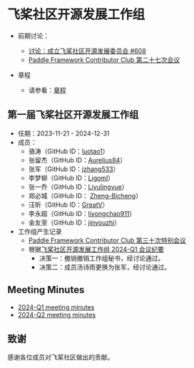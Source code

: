 # 飞桨社区开源发展工作组

- 前期讨论：
    - [讨论：成立飞桨社区开源发展委员会 #608](https://github.com/PaddlePaddle/community/issues/608)
    - [Paddle Framework Contributor Club 第二十七次会议](https://github.com/PaddlePaddle/community/blob/master/pfcc/meetings/2023/2023-08-31-meeting-agenda.md)

- 章程
    - 请参看：[章程](./pposdwg_charter.md)

## 第一届飞桨社区开源发展工作组

- 任期：2023-11-21 - 2024-12-31
- 成员：
  - 骆涛（GitHub ID：[luotao1](https://github.com/luotao1)）
  - 张留杰（GitHub ID：[Aurelius84](https://github.com/Aurelius84)）
  - 张军（GitHub ID：[jzhang533](https://github.com/jzhang533)）
  - 李梦柳（GitHub ID：[Ligoml](https://github.com/Ligoml)）
  - 张一乔（GitHub ID：[Liyulingyue](https://github.com/Liyulingyue)）
  - 郑必城（GitHub ID： [Zheng-Bicheng](https://github.com/Zheng-Bicheng)）
  - 汪昕（GitHub ID：[GreatV](https://github.com/GreatV)）
  - 李永超（GitHub ID：[liyongchao911](https://github.com/liyongchao911)）
  - 金友至（GitHub ID：[jinyouzhi](https://github.com/jinyouzhi)）
- 工作组产生记录
    - [Paddle Framework Contributor Club 第三十次特别会议](https://github.com/PaddlePaddle/community/blob/master/pfcc/meetings/2023/2023-11-16-meeting-minutes.md)
    - 根据[飞桨社区开源发展工作组 2024-Q1 会议纪要](https://github.com/PaddlePaddle/community/blob/master/pposdwg/2024-Q1-meeting-minutes.md)
        - 决策一：撤销撤销工作组秘书，经讨论通过。
        - 决策二：成员汤诗雨更换为张军，经讨论通过。
## Meeting Minutes
- [2024-Q1 meeting minutes](https://github.com/PaddlePaddle/community/blob/master/pposdwg/2024-Q1-meeting-minutes.md)
- [2024-Q2 meeting minutes](https://github.com/PaddlePaddle/community/blob/master/pposdwg/2024-Q2-meeting-minutes.md)
## 致谢
感谢各位成员对飞桨社区做出的贡献。
